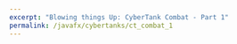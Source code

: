 ```yaml
---
excerpt: "Blowing things Up: CyberTank Combat - Part 1"
permalink: /javafx/cybertanks/ct_combat_1
---
```


#
